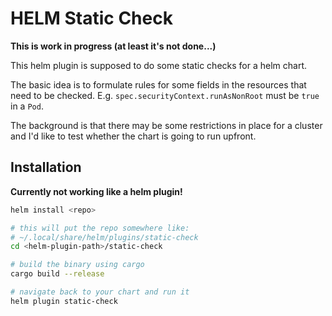# HELM Static Check

**This is work in progress (at least it's not done...)**

This helm plugin is supposed to do some static checks
for a helm chart.

The basic idea is to formulate rules for some fields
in the resources that need to be checked.
E.g. `spec.securityContext.runAsNonRoot` must be `true`
in a `Pod`.

The background is that there may be some restrictions
in place for a cluster and I'd like to test whether the chart
is going to run upfront.

## Installation

**Currently not working like a helm plugin!**

```bash
helm install <repo>

# this will put the repo somewhere like:
# ~/.local/share/helm/plugins/static-check
cd <helm-plugin-path>/static-check

# build the binary using cargo
cargo build --release

# navigate back to your chart and run it
helm plugin static-check
```
